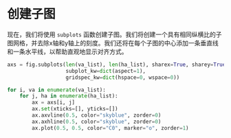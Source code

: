 # 创建子图

现在，我们将使用 `subplots` 函数创建子图。我们将创建一个具有相同纵横比的子图网格，并去除x轴和y轴上的刻度。我们还将在每个子图的中心添加一条垂直线和一条水平线，以帮助直观地显示对齐方式。

```python
axs = fig.subplots(len(va_list), len(ha_list), sharex=True, sharey=True,
                   subplot_kw=dict(aspect=1),
                   gridspec_kw=dict(hspace=0, wspace=0))

for i, va in enumerate(va_list):
    for j, ha in enumerate(ha_list):
        ax = axs[i, j]
        ax.set(xticks=[], yticks=[])
        ax.axvline(0.5, color="skyblue", zorder=0)
        ax.axhline(0.5, color="skyblue", zorder=0)
        ax.plot(0.5, 0.5, color="C0", marker="o", zorder=1)
```
